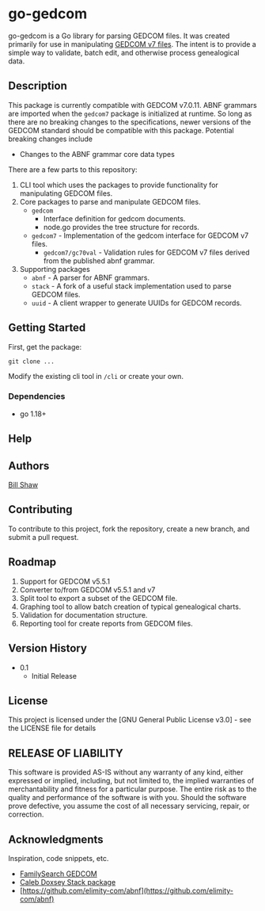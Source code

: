 # go-gedcom

go-gedcom is a Go library for parsing GEDCOM files. It was created primarily for use in manipulating 
[GEDCOM v7 files](https://www.familysearch.org/developers/docs/guides/gedcom7_0). The intent is to provide a
simple way to validate, batch edit, and otherwise process genealogical data.

## Description

This package is currently compatible with GEDCOM v7.0.11. ABNF grammars are imported when the `gedcom7` 
package is initialized at runtime. So long as there are no breaking changes to the specifications, newer
versions of the GEDCOM standard should be compatible with this package. Potential breaking changes include

* Changes to the ABNF grammar core data types

There are a few parts to this repository:

1. CLI tool which uses the packages to provide functionality for manipulating GEDCOM files.
2. Core packages to parse and manipulate GEDCOM files.
   - `gedcom` 
     - Interface definition for gedcom documents.
     - node.go provides the tree structure for records.
   - `gedcom7` - Implementation of the gedcom interface for GEDCOM v7 files.
     - `gedcom7/gc70val` - Validation rules for GEDCOM v7 files derived from the published abnf grammar.
3. Supporting packages
    - `abnf` - A parser for ABNF grammars.
    - `stack` - A fork of a useful stack implementation used to parse GEDCOM files.
    - `uuid` - A client wrapper to generate UUIDs for GEDCOM records.

## Getting Started

First, get the package:

```
git clone ...
```

Modify the existing cli tool in `/cli` or create your own.

### Dependencies

* go 1.18+

## Help

## Authors

[Bill Shaw](https://github.com/funwithbots)

## Contributing

To contribute to this project, fork the repository, create a new branch, and submit a pull request.

## Roadmap

1. Support for GEDCOM v5.5.1
2. Converter to/from GEDCOM v5.5.1 and v7
3. Split tool to export a subset of the GEDCOM file.
4. Graphing tool to allow batch creation of typical genealogical charts.
5. Validation for documentation structure.
6. Reporting tool for create reports from GEDCOM files.

## Version History

* 0.1
    * Initial Release

## License

This project is licensed under the [GNU General Public License v3.0] - see the LICENSE file for details

## RELEASE OF LIABILITY

This software is provided AS-IS without any warranty of any kind, either expressed or implied, including, but not limited to, the implied warranties of merchantability and fitness for a particular purpose. The entire risk as to the quality and performance of the software is with you. Should the software prove defective, you assume the cost of all necessary servicing, repair, or correction.

## Acknowledgments

Inspiration, code snippets, etc.
* [FamilySearch GEDCOM](https://github.com/FamilySearch/GEDCOM)
* [Caleb Doxsey Stack package](https://github.com/golang-collections/collections)
* [https://github.com/elimity-com/abnf](https://github.com/elimity-com/abnf)